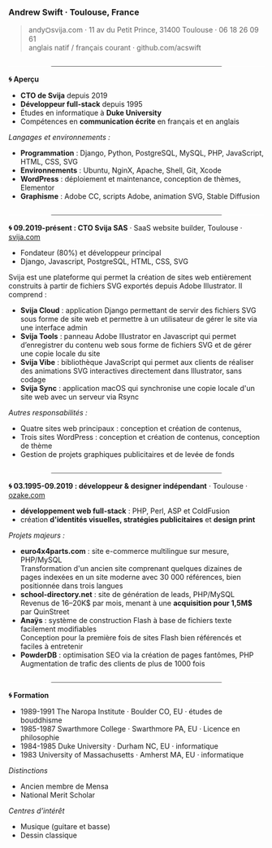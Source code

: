 <!-- https://www.w3schools.com/charsets/ref_emoji_office.asp -->
### Andrew Swift · Toulouse, France

>andy⛭svija.com · 11 av du Petit Prince, 31400 Toulouse · 06 18 26 09 61   
anglais natif / français courant · github.com/acswift

![](images/divider-23.jpg)

**🌀 Aperçu**

- **CTO de Svija** depuis 2019
- **Développeur full-stack** depuis 1995
- Études en informatique à **Duke University**
- Compétences en **communication écrite** en français et en anglais

*Langages et environnements :*

- **Programmation** : Django, Python, PostgreSQL, MySQL, PHP, JavaScript, HTML, CSS, SVG
- **Environnements** : Ubuntu, NginX, Apache, Shell, Git, Xcode
- **WordPress** : déploiement et maintenance, conception de thèmes, Elementor
- **Graphisme** : Adobe CC, scripts Adobe, animation SVG, Stable Diffusion

![](images/divider-23.jpg)

**🌀 09.2019-présent : CTO Svija SAS** · SaaS website builder, Toulouse · [svija.com](https://svija.com)

- Fondateur (80%) et développeur principal
- Django, Javascript, PostgreSQL, HTML, CSS, SVG

Svija est une plateforme qui permet la création de sites web entièrement construits à partir de fichiers SVG exportés depuis Adobe Illustrator. Il comprend :

- **Svija Cloud** : application Django permettant de servir des fichiers SVG sous forme de site web et permettre à un utilisateur de gérer le site via une interface admin
- **Svija Tools** : panneau Adobe Illustrator en Javascript qui permet d’enregistrer du contenu web sous forme de fichiers SVG et de gérer une copie locale du site
- **Svija Vibe** : bibliothèque JavaScript qui permet aux clients de réaliser des animations SVG interactives directement dans Illustrator, sans codage
- **Svija Sync** : application macOS qui synchronise une copie locale d'un site web avec un serveur via Rsync

*Autres responsabilités :*

- Quatre sites web principaux : conception et création de contenus, 
- Trois sites WordPress : conception et création de contenus, conception de thème
- Gestion de projets graphiques publicitaires et de levée de fonds

![](images/divider-23.jpg)

**🌀 03.1995-09.2019 : développeur & designer indépendant** · Toulouse · [ozake.com](https://ozake.com)

- **développement web full-stack** : PHP, Perl, ASP et ColdFusion
- création **d'identités visuelles, stratégies publicitaires** et **design print**

*Projets majeurs :*

- **euro4x4parts.com** : site e-commerce multilingue sur mesure, PHP/MySQL  
  Transformation d'un ancien site comprenant quelques dizaines de pages indexées en un site moderne avec 30 000 références, bien positionnée dans trois langues
- **school-directory.net** : site de génération de leads, PHP/MySQL  
  Revenus de 16–20K$ par mois, menant à une **acquisition pour 1,5M$** par QuinStreet
- **Anaÿs** : système de construction Flash à base de fichiers texte facilement modifiables  
  Conception pour la première fois de sites Flash bien référencés et faciles à entretenir
- **PowderDB** : optimisation SEO via la création de pages fantômes, PHP  
  Augmentation de trafic des clients de plus de 1000 fois

![](images/divider-23.jpg)

**🌀 Formation**

- 1989-1991 The Naropa Institute · Boulder CO, EU · études de bouddhisme
- 1985-1987 Swarthmore College · Swarthmore PA, EU · Licence en philosophie
- 1984-1985 Duke University · Durham NC, EU · informatique
- 1983 University of Massachusetts · Amherst MA, EU · informatique

*Distinctions*

- Ancien membre de Mensa
- National Merit Scholar

*Centres d’intérêt*

- Musique (guitare et basse)
- Dessin classique

